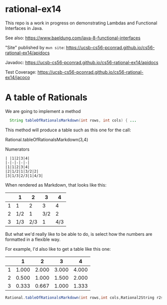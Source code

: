 # rational-ex14


This repo is a work in progress on demonstrating Lambdas and Functional Interfaces in Java.

See also: <https://www.baeldung.com/java-8-functional-interfaces>

"Site" published by `mvn site`: <https://ucsb-cs56-pconrad.github.io/cs56-rational-ex14/apidocs>


Javadoc: <https://ucsb-cs56-pconrad.github.io/cs56-rational-ex14/apidocs>

Test Coverage: <https://ucsb-cs56-pconrad.github.io/cs56-rational-ex14/jacoco>

# A table of Rationals

We are going to implement a method

```java
  String tableOfRationalsMarkdown(int rows, int cols) { ...
```

This method will produce a table such as this one for the call:

Rational.tableOfRationalsMarkdown(3,4)

Numerators

```
| |1|2|3|4|
|-|-|-|-|-|
|1|1|2|3|4|
|2|1/2|1|3/2|2|
|3|1/3|2/3|1|4/3|
```
When rendered as Markdown, that looks like this:


| |1|2|3|4|
|-|-|-|-|-|
|1|1|2|3|4|
|2|1/2|1|3/2|2|
|3|1/3|2/3|1|4/3|

But what we'd really like to be able to do, is select how the numbers are formatted in a flexible way.

For example, I'd also like to get a table like this one:



| |1|2|3|4|
|-|-|-|-|-|
|1|1.000|2.000|3.000|4.000|
|2|0.500|1.000|1.500|2.000|
|3|0.333|0.667|1.000|1.333|

```java
Rational.tableOfRationalsMarkdown(int rows,int cols,Rational2String r2s)
```
